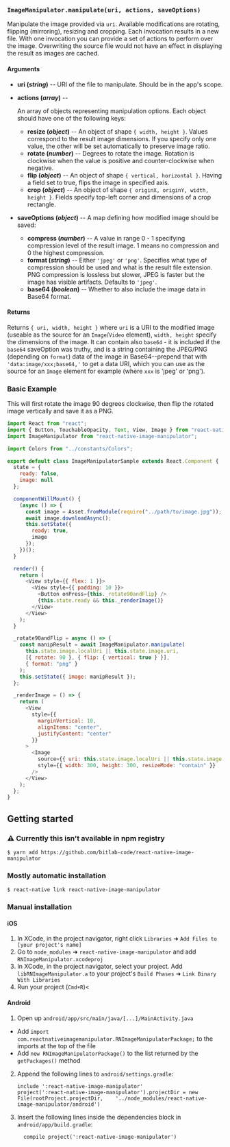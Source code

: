 ### `ImageManipulator.manipulate(uri, actions, saveOptions)`

Manipulate the image provided via `uri`. Available modifications are rotating, flipping (mirroring), resizing and cropping. Each invocation results in a new file. With one invocation you can provide a set of actions to perform over the image. Overwriting the source file would not have an effect in displaying the result as images are cached.

#### Arguments

- **uri (_string_)** -- URI of the file to manipulate. Should be in the app's scope.
- **actions (_array_)** --

  An array of objects representing manipulation options. Each object should have one of the following keys:

  - **resize (_object_)** -- An object of shape `{ width, height }`. Values correspond to the result image dimensions. If you specify only one value, the other will be set automatically to preserve image ratio.
  - **rotate (_number_)** -- Degrees to rotate the image. Rotation is clockwise when the value is positive and counter-clockwise when negative.
  - **flip (_object_)** -- An object of shape `{ vertical, horizontal }`. Having a field set to true, flips the image in specified axis.
  - **crop (_object_)** -- An object of shape `{ originX, originY, width, height }`. Fields specify top-left corner and dimensions of a crop rectangle.

- **saveOptions (_object_)** -- A map defining how modified image should be saved:
  - **compress (_number_)** -- A value in range 0 - 1 specifying compression level of the result image. 1 means no compression and 0 the highest compression.
  - **format (_string_)** -- Either `'jpeg'` or `'png'`. Specifies what type of compression should be used and what is the result file extension. PNG compression is lossless but slower, JPEG is faster but the image has visible artifacts. Defaults to `'jpeg'`.
  - **base64 (_boolean_)** -- Whether to also include the image data in Base64 format.

#### Returns

Returns `{ uri, width, height }` where `uri` is a URI to the modified image (useable as the source for an `Image`/`Video` element), `width, height` specify the dimensions of the image. It can contain also `base64` - it is included if the `base64` saveOption was truthy, and is a string containing the JPEG/PNG (depending on `format`) data of the image in Base64--prepend that with `'data:image/xxx;base64,'` to get a data URI, which you can use as the source for an `Image` element for example (where `xxx` is 'jpeg' or 'png').

### Basic Example

This will first rotate the image 90 degrees clockwise, then flip the rotated image vertically and save it as a PNG.

```javascript
import React from "react";
import { Button, TouchableOpacity, Text, View, Image } from "react-native";
import ImageManipulator from "react-native-image-manipulator";

import Colors from "../constants/Colors";

export default class ImageManipulatorSample extends React.Component {
  state = {
    ready: false,
    image: null
  };

  componentWillMount() {
    (async () => {
      const image = Asset.fromModule(require("../path/to/image.jpg"));
      await image.downloadAsync();
      this.setState({
        ready: true,
        image
      });
    })();
  }

  render() {
    return (
      <View style={{ flex: 1 }}>
        <View style={{ padding: 10 }}>
          <Button onPress={this._rotate90andFlip} />
          {this.state.ready && this._renderImage()}
        </View>
      </View>
    );
  }

  _rotate90andFlip = async () => {
    const manipResult = await ImageManipulator.manipulate(
      this.state.image.localUri || this.state.image.uri,
      [{ rotate: 90 }, { flip: { vertical: true } }],
      { format: "png" }
    );
    this.setState({ image: manipResult });
  };

  _renderImage = () => {
    return (
      <View
        style={{
          marginVertical: 10,
          alignItems: "center",
          justifyContent: "center"
        }}
      >
        <Image
          source={{ uri: this.state.image.localUri || this.state.image.uri }}
          style={{ width: 300, height: 300, resizeMode: "contain" }}
        />
      </View>
    );
  };
}
```

## Getting started
### ⚠ Currently this isn't available in npm registry

`$ yarn add https://github.com/bitlab-code/react-native-image-manipulator`

### Mostly automatic installation

`$ react-native link react-native-image-manipulator`

### Manual installation

#### iOS

1.  In XCode, in the project navigator, right click `Libraries` ➜ `Add Files to [your project's name]`
2.  Go to `node_modules` ➜ `react-native-image-manipulator` and add `RNImageManipulator.xcodeproj`
3.  In XCode, in the project navigator, select your project. Add `libRNImageManipulator.a` to your project's `Build Phases` ➜ `Link Binary With Libraries`
4.  Run your project (`Cmd+R`)<

#### Android

1.  Open up `android/app/src/main/java/[...]/MainActivity.java`

- Add `import com.reactnativeimagemanipulator.RNImageManipulatorPackage;` to the imports at the top of the file
- Add `new RNImageManipulatorPackage()` to the list returned by the `getPackages()` method

2.  Append the following lines to `android/settings.gradle`:
    ```
    include ':react-native-image-manipulator'
    project(':react-native-image-manipulator').projectDir = new File(rootProject.projectDir, 	'../node_modules/react-native-image-manipulator/android')
    ```
3.  Insert the following lines inside the dependencies block in `android/app/build.gradle`:
    ```
      compile project(':react-native-image-manipulator')
    ```
